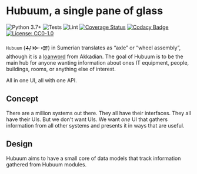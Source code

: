 # Hubuum, a single pane of glass

![Python 3.7+](https://img.shields.io/badge/python-3.7+-blue.svg)
![Tests](https://github.com/terjekv/hubuum/actions/workflows/tox.yml/badge.svg)
![Lint](https://github.com/terjekv/hubuum/actions/workflows/lint.yml/badge.svg)
[![Coverage Status](https://coveralls.io/repos/github/terjekv/hubuum/badge.svg?branch=main)](https://coveralls.io/github/terjekv/hubuum?branch=main)
[![Codacy Badge](https://api.codacy.com/project/badge/Grade/3d9b2b09dbd6412fadc58c2e49f43c36)](https://app.codacy.com/gh/terjekv/hubuum?utm_source=github.com&utm_medium=referral&utm_content=terjekv/hubuum&utm_campaign=Badge_Grade)
[![License: CC0-1.0](https://img.shields.io/badge/License-CC0_1.0-lightgrey.svg)](http://creativecommons.org/publicdomain/zero/1.0/)

`Hubuum` (𒄷𒁍𒌝) in Sumerian translates as “axle” or “wheel assembly”,
although it is a
[loanword](https://sumerianlanguage.tumblr.com/post/681905416832172032/how-do-you-say-wheel-in-sumerian)
from Akkadian. The goal of Hubuum is to be the main hub for anyone wanting
information about ones IT equipment, people, buildings, rooms, or anything
else of interest.

All in one UI, all with one API.

## Concept

There are a million systems out there. They all have their interfaces. They all
have their UIs. But we don't want UIs. We want *one* UI that gathers information
from all other systems and presents it in ways that are useful.

## Design

Hubuum aims to have a small core of data models that track information gathered
from Hubuum modules.
